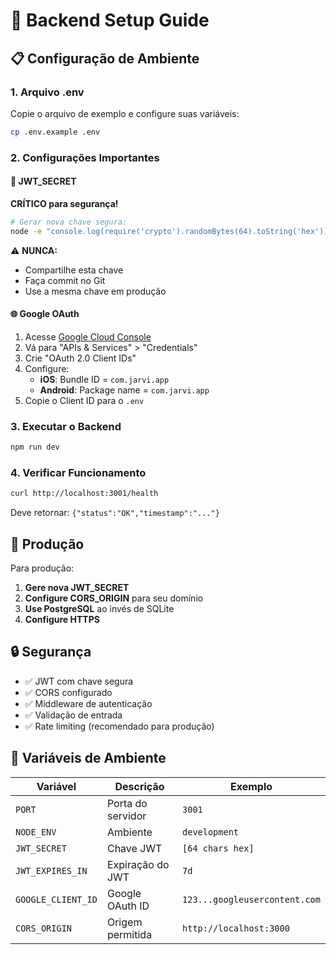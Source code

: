# 🔧 Backend Setup Guide

## 📋 Configuração de Ambiente

### 1. Arquivo .env

Copie o arquivo de exemplo e configure suas variáveis:

```bash
cp .env.example .env
```

### 2. Configurações Importantes

#### 🔐 JWT_SECRET
**CRÍTICO para segurança!**

```bash
# Gerar nova chave segura:
node -e "console.log(require('crypto').randomBytes(64).toString('hex'))"
```

⚠️ **NUNCA:**
- Compartilhe esta chave
- Faça commit no Git
- Use a mesma chave em produção

#### 🌐 Google OAuth

1. Acesse [Google Cloud Console](https://console.cloud.google.com/)
2. Vá para "APIs & Services" > "Credentials"
3. Crie "OAuth 2.0 Client IDs"
4. Configure:
   - **iOS**: Bundle ID = `com.jarvi.app`
   - **Android**: Package name = `com.jarvi.app`
5. Copie o Client ID para o `.env`

### 3. Executar o Backend

```bash
npm run dev
```

### 4. Verificar Funcionamento

```bash
curl http://localhost:3001/health
```

Deve retornar: `{"status":"OK","timestamp":"..."}`

## 🚀 Produção

Para produção:

1. **Gere nova JWT_SECRET**
2. **Configure CORS_ORIGIN** para seu domínio
3. **Use PostgreSQL** ao invés de SQLite
4. **Configure HTTPS**

## 🔒 Segurança

- ✅ JWT com chave segura
- ✅ CORS configurado
- ✅ Middleware de autenticação
- ✅ Validação de entrada
- ✅ Rate limiting (recomendado para produção)

## 📝 Variáveis de Ambiente

| Variável | Descrição | Exemplo |
|----------|-----------|---------|
| `PORT` | Porta do servidor | `3001` |
| `NODE_ENV` | Ambiente | `development` |
| `JWT_SECRET` | Chave JWT | `[64 chars hex]` |
| `JWT_EXPIRES_IN` | Expiração do JWT | `7d` |
| `GOOGLE_CLIENT_ID` | Google OAuth ID | `123...googleusercontent.com` |
| `CORS_ORIGIN` | Origem permitida | `http://localhost:3000` |

